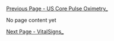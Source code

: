 <!-- USCoreSmokingStatusObservation_.md {% comment %}
*****************************************************************************************
*                            WARNING: DO NOT EDIT THIS FILE                             *
*                                                                                       *
* This file is generated by SUSHI. Any edits you make to this file will be overwritten. *
*                                                                                       *
* To change the contents of this file, edit the original source file at:                *
* ig-data/input/pagecontent/USCoreSmokingStatusObservation_.md                          *
*****************************************************************************************
{% endcomment %} -->
[Previous Page - US Core Pulse Oximetry_](USCorePulseOximetry_.html)

No page content yet

[Next Page - VitalSigns_](VitalSigns_.html)